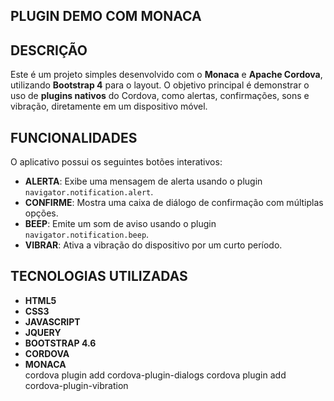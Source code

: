 ## PLUGIN DEMO COM MONACA

## DESCRIÇÃO

Este é um projeto simples desenvolvido com o **Monaca** e **Apache Cordova**, utilizando **Bootstrap 4** para o layout. O objetivo principal é demonstrar o uso de **plugins nativos** do Cordova, como alertas, confirmações, sons e vibração, diretamente em um dispositivo móvel.

## FUNCIONALIDADES

O aplicativo possui os seguintes botões interativos:

- **ALERTA**: Exibe uma mensagem de alerta usando o plugin `navigator.notification.alert`.
- **CONFIRME**: Mostra uma caixa de diálogo de confirmação com múltiplas opções.
- **BEEP**: Emite um som de aviso usando o plugin `navigator.notification.beep`.
- **VIBRAR**: Ativa a vibração do dispositivo por um curto período.

## TECNOLOGIAS UTILIZADAS

- **HTML5**  
- **CSS3**  
- **JAVASCRIPT**  
- **JQUERY**  
- **BOOTSTRAP 4.6**  
- **CORDOVA**  
- **MONACA**  
   cordova plugin add cordova-plugin-dialogs
   cordova plugin add cordova-plugin-vibration
